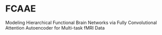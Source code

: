 # FCAAE
Modeling Hierarchical Functional Brain Networks via Fully Convolutional Attention Autoencoder for Multi-task fMRI Data
